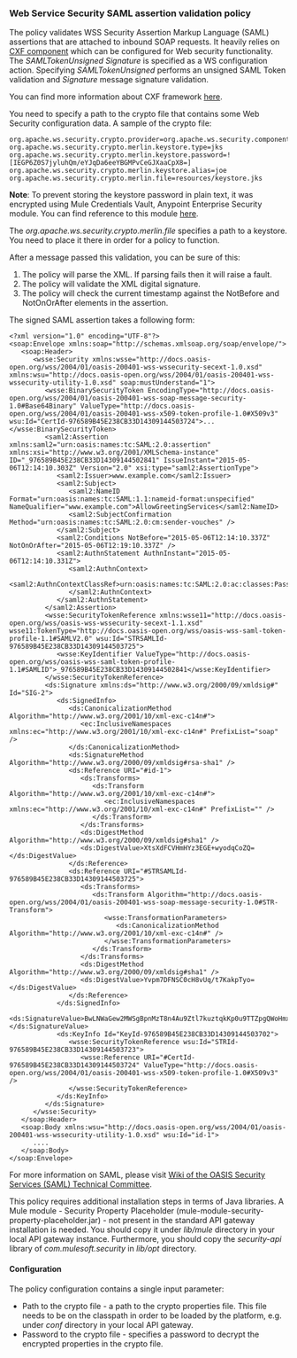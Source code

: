 ### Web Service Security SAML assertion validation policy ###

The policy validates WSS Security Assertion Markup Language (SAML) assertions that are attached to inbound SOAP requests. It heavily relies on [CXF component](http://www.mulesoft.org/documentation/display/current/CXF+Module+Reference) which can be configured for Web security functionality. The *SAMLTokenUnsigned Signature* is specified as a WS configuration action. Specifying *SAMLTokenUnsigned* performs an unsigned SAML Token validation and *Signature* message signature validation.

You can find more information about CXF framework [here](http://cxf.apache.org/docs/ws-security.html).  

You need to specify a path to the crypto file that contains some Web Security configuration data. A sample of the crypto file:

	org.apache.ws.security.crypto.provider=org.apache.ws.security.components.crypto.Merlin
	org.apache.ws.security.crypto.merlin.keystore.type=jks
	org.apache.ws.security.crypto.merlin.keystore.password=![IEGP6Z0S7jyluhQm/eYJqDa6eeYBGMPvCeGJXaaCpX8=]
	org.apache.ws.security.crypto.merlin.keystore.alias=joe
	org.apache.ws.security.crypto.merlin.file=resources/keystore.jks

**Note**: To prevent storing the keystore password in plain text, it was encrypted using Mule Credentials Vault, Anypoint Enterprise Security module. You can find reference to this module [here](http://www.mulesoft.org/documentation/display/current/Mule+Credentials+Vault).  

The *org.apache.ws.security.crypto.merlin.file* specifies a path to a keystore. You need to place it there in order for a policy to function.

After a message passed this validation, you can be sure of this:

1. The policy will parse the XML. If parsing fails then it will raise a fault.
2. The policy will validate the XML digital signature.
3. The policy will check the current timestamp against the NotBefore and NotOnOrAfter elements in the assertion.

The signed SAML assertion takes a following form:

	<?xml version="1.0" encoding="UTF-8"?>
	<soap:Envelope xmlns:soap="http://schemas.xmlsoap.org/soap/envelope/">
	   <soap:Header>
	      <wsse:Security xmlns:wsse="http://docs.oasis-open.org/wss/2004/01/oasis-200401-wss-wssecurity-secext-1.0.xsd" xmlns:wsu="http://docs.oasis-open.org/wss/2004/01/oasis-200401-wss-wssecurity-utility-1.0.xsd" soap:mustUnderstand="1">
	         <wsse:BinarySecurityToken EncodingType="http://docs.oasis-open.org/wss/2004/01/oasis-200401-wss-soap-message-security-1.0#Base64Binary" ValueType="http://docs.oasis-open.org/wss/2004/01/oasis-200401-wss-x509-token-profile-1.0#X509v3" wsu:Id="CertId-976589B45E238CB33D14309144503724">...</wsse:BinarySecurityToken>
	         <saml2:Assertion xmlns:saml2="urn:oasis:names:tc:SAML:2.0:assertion" xmlns:xsi="http://www.w3.org/2001/XMLSchema-instance" ID="_976589B45E238CB33D14309144502841" IssueInstant="2015-05-06T12:14:10.303Z" Version="2.0" xsi:type="saml2:AssertionType">
	            <saml2:Issuer>www.example.com</saml2:Issuer>
	            <saml2:Subject>
	               <saml2:NameID Format="urn:oasis:names:tc:SAML:1.1:nameid-format:unspecified" NameQualifier="www.example.com">AllowGreetingServices</saml2:NameID>
	               <saml2:SubjectConfirmation Method="urn:oasis:names:tc:SAML:2.0:cm:sender-vouches" />
	            </saml2:Subject>
	            <saml2:Conditions NotBefore="2015-05-06T12:14:10.337Z" NotOnOrAfter="2015-05-06T12:19:10.337Z" />
	            <saml2:AuthnStatement AuthnInstant="2015-05-06T12:14:10.331Z">
	               <saml2:AuthnContext>
	                  <saml2:AuthnContextClassRef>urn:oasis:names:tc:SAML:2.0:ac:classes:Password</saml2:AuthnContextClassRef>
	               </saml2:AuthnContext>
	            </saml2:AuthnStatement>
	         </saml2:Assertion>
	         <wsse:SecurityTokenReference xmlns:wsse11="http://docs.oasis-open.org/wss/oasis-wss-wssecurity-secext-1.1.xsd" wsse11:TokenType="http://docs.oasis-open.org/wss/oasis-wss-saml-token-profile-1.1#SAMLV2.0" wsu:Id="STRSAMLId-976589B45E238CB33D14309144503725">
	            <wsse:KeyIdentifier ValueType="http://docs.oasis-open.org/wss/oasis-wss-saml-token-profile-1.1#SAMLID">_976589B45E238CB33D14309144502841</wsse:KeyIdentifier>
	         </wsse:SecurityTokenReference>
	         <ds:Signature xmlns:ds="http://www.w3.org/2000/09/xmldsig#" Id="SIG-2">
	            <ds:SignedInfo>
	               <ds:CanonicalizationMethod Algorithm="http://www.w3.org/2001/10/xml-exc-c14n#">
	                  <ec:InclusiveNamespaces xmlns:ec="http://www.w3.org/2001/10/xml-exc-c14n#" PrefixList="soap" />
	               </ds:CanonicalizationMethod>
	               <ds:SignatureMethod Algorithm="http://www.w3.org/2000/09/xmldsig#rsa-sha1" />
	               <ds:Reference URI="#id-1">
	                  <ds:Transforms>
	                     <ds:Transform Algorithm="http://www.w3.org/2001/10/xml-exc-c14n#">
	                        <ec:InclusiveNamespaces xmlns:ec="http://www.w3.org/2001/10/xml-exc-c14n#" PrefixList="" />
	                     </ds:Transform>
	                  </ds:Transforms>
	                  <ds:DigestMethod Algorithm="http://www.w3.org/2000/09/xmldsig#sha1" />
	                  <ds:DigestValue>XtsXdFCVHmHYz3EGE+wyodqCoZQ=</ds:DigestValue>
	               </ds:Reference>
	               <ds:Reference URI="#STRSAMLId-976589B45E238CB33D14309144503725">
	                  <ds:Transforms>
	                     <ds:Transform Algorithm="http://docs.oasis-open.org/wss/2004/01/oasis-200401-wss-soap-message-security-1.0#STR-Transform">
	                        <wsse:TransformationParameters>
	                           <ds:CanonicalizationMethod Algorithm="http://www.w3.org/2001/10/xml-exc-c14n#" />
	                        </wsse:TransformationParameters>
	                     </ds:Transform>
	                  </ds:Transforms>
	                  <ds:DigestMethod Algorithm="http://www.w3.org/2000/09/xmldsig#sha1" />
	                  <ds:DigestValue>Yvpm7DFNSC0cH8vUq/t7KakpTyo=</ds:DigestValue>
	               </ds:Reference>
	            </ds:SignedInfo>
	            <ds:SignatureValue>BwLNWaGew2MWSgBpnMzT8n4Au9Ztl7kuztqkKp0u9TTZpgQWoHmxdGDhHrQq+7IcC4YNk315KBJg4Z6NGcrwtQYMgYIJOp7BobTmS3Wz24dBamo6k4dTn2wRoj/WnN1Xbr1KkhSTRcdL/shMfXbDGXi7Inpkn57+3zGs0Bq8CVQ=</ds:SignatureValue>
	            <ds:KeyInfo Id="KeyId-976589B45E238CB33D14309144503702">
	               <wsse:SecurityTokenReference wsu:Id="STRId-976589B45E238CB33D14309144503723">
	                  <wsse:Reference URI="#CertId-976589B45E238CB33D14309144503724" ValueType="http://docs.oasis-open.org/wss/2004/01/oasis-200401-wss-x509-token-profile-1.0#X509v3" />
	               </wsse:SecurityTokenReference>
	            </ds:KeyInfo>
	         </ds:Signature>
	      </wsse:Security>
	   </soap:Header>
	   <soap:Body xmlns:wsu="http://docs.oasis-open.org/wss/2004/01/oasis-200401-wss-wssecurity-utility-1.0.xsd" wsu:Id="id-1">
	      ....
	   </soap:Body>
	</soap:Envelope> 

For more information on SAML, please visit [Wiki of the OASIS Security Services (SAML) Technical Committee](https://wiki.oasis-open.org/security/FrontPage).

This policy requires additional installation steps in terms of Java libraries. A Mule module - Security Property Placeholder (mule-module-security-property-placeholder.jar) - not present in the standard API gateway installation is needed. You should copy it under *lib/mule* directory in your local API gateway instance. Furthermore, you should copy the *security-api* library of *com.mulesoft.security* in *lib/opt* directory. 

#### Configuration

The policy configuration contains a single input parameter:

+  Path to the crypto file - a path to the crypto properties file. This file needs to be on the classpath in order to be loaded by the platform, e.g. under *conf* directory in your local API gateway. 
+  Password to the crypto file - specifies a password to decrypt the encrypted properties in the crypto file. 

